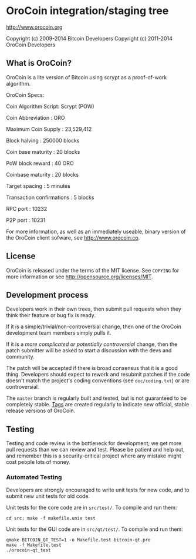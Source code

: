 OroCoin integration/staging tree
================================

http://www.orocoin.org

Copyright (c) 2009-2014 Bitcoin Developers
Copyright (c) 2011-2014 OroCoin Developers

What is OroCoin?
----------------

OroCoin is a lite version of Bitcoin using scrypt as a proof-of-work algorithm.
 
OroCoin Specs:

Coin Algorithm Script: Scrypt (POW)

Coin Abbreviation : ORO

Maximum Coin Supply : 23,529,412

Block halving : 250000 blocks

Coin base maturity : 20 blocks

PoW block reward : 40 ORO

Coinbase maturity : 20 blocks

Target spacing : 5 minutes

Transaction confirmations : 5 blocks

RPC port : 10232

P2P port : 10231
 
For more information, as well as an immediately useable, binary version of the OroCoin client sofware, see http://www.orocoin.co.

License
-------

OroCoin is released under the terms of the MIT license. See `COPYING` for more
information or see http://opensource.org/licenses/MIT.

Development process
-------------------

Developers work in their own trees, then submit pull requests when they think
their feature or bug fix is ready.

If it is a simple/trivial/non-controversial change, then one of the OroCoin
development team members simply pulls it.

If it is a *more complicated or potentially controversial* change, then the patch
submitter will be asked to start a discussion with the devs and community.

The patch will be accepted if there is broad consensus that it is a good thing.
Developers should expect to rework and resubmit patches if the code doesn't
match the project's coding conventions (see `doc/coding.txt`) or are
controversial.

The `master` branch is regularly built and tested, but is not guaranteed to be
completely stable. [Tags](https://github.com/orocoin-project/orocoin/tags) are created
regularly to indicate new official, stable release versions of OroCoin.

Testing
-------

Testing and code review is the bottleneck for development; we get more pull
requests than we can review and test. Please be patient and help out, and
remember this is a security-critical project where any mistake might cost people
lots of money.

### Automated Testing

Developers are strongly encouraged to write unit tests for new code, and to
submit new unit tests for old code.

Unit tests for the core code are in `src/test/`. To compile and run them:

    cd src; make -f makefile.unix test

Unit tests for the GUI code are in `src/qt/test/`. To compile and run them:

    qmake BITCOIN_QT_TEST=1 -o Makefile.test bitcoin-qt.pro
    make -f Makefile.test
    ./orocoin-qt_test

